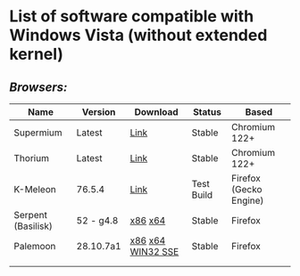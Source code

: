 # List of software compatible with Windows Vista (without extended kernel)

## _Browsers:_
| Name               | Version   | Download                                                                                                                                                                                                                                                                                                                                         | Status     | Based                  |
|--------------------|-----------|--------------------------------------------------------------------------------------------------------------------------------------------------------------------------------------------------------------------------------------------------------------------------------------------------------------------------------------------------|------------|------------------------|
| Supermium          | Latest    | [Link](https://win32subsystem.live/supermium/)                                                                                                                                                                                                                                                                                                   | Stable     | Chromium 122+          |
| Thorium            | Latest    | [Link](github.com/Alex313031/thorium-legacy/releases/latest)                                                                                                                                                                                                                                                                                     | Stable     | Chromium 122+          |
| K-Meleon           | 76.5.4    | [Link](https://o.rthost.win/kmeleon/KM76.5.4-Goanna-20240615.7z)                                                                                                                                                                                                                                                                                 | Test Build | Firefox (Gecko Engine) |
| Serpent (Basilisk) | 52 - g4.8 | [x86](https://o.rthost.win/basilisk/basilisk52-g4.8.win32-git-20240615-3219d2d-uxp-d835b252d7-xpmod.7z) [x64](https://o.rthost.win/basilisk/basilisk52-g4.8.win64-git-20240615-3219d2d-uxp-d835b252d7-xpmod.7z)                                                                                                                                  | Stable     | Firefox                |
| Palemoon           | 28.10.7a1 | [x86](https://o.rthost.win/palemoon/palemoon-28.10.7a1.win32-git-20240615-d849524bd-uxp-d835b252d7-xpmod.7z) [x64](https://o.rthost.win/palemoon/palemoon-28.10.7a1.win64-git-20240615-d849524bd-uxp-d835b252d7-xpmod.7z) [WIN32 SSE](https://o.rthost.win/palemoon/palemoon-28.10.7a1.win32-git-20240615-d849524bd-uxp-d835b252d7-xpmod-sse.7z) | Stable     | Firefox                |
|                    |           |                                                                                                                                                                                                                                                                                                                                                  |            |                        |
|                    |           |                                                                                                                                                                                                                                                                                                                                                  |            |                        |
